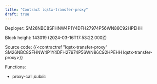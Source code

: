 ```yaml
---
title: "Contract lqstx-transfer-proxy"
draft: true
---
```

Deployer: SM26NBC8SFHNW4P1Y4DFH27974P56WN86C92HPEHH


 



Block height: 143019 (2024-03-16T17:53:22.000Z)

Source code: {{<contractref "lqstx-transfer-proxy" SM26NBC8SFHNW4P1Y4DFH27974P56WN86C92HPEHH lqstx-transfer-proxy>}}

Functions:

* proxy-call _public_
